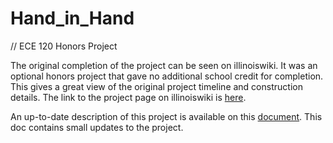 # Hand_in_Hand
// ECE 120 Honors Project

The original completion of the project can be seen on illinoiswiki. It was an optional honors project that gave no additional school credit for completion. This gives a great view of the original project timeline and construction details. The link to the project page on illinoiswiki is [here](https://wiki.illinois.edu/wiki/display/ECE110HLSF15/Hand-in-Hand).

An up-to-date description of this project is available on this [document](https://docs.google.com/document/d/1fnFFqMAPEsE3RhKEh91evqwD1-2J14pyX5Lz18mqjS4/edit). This doc contains small updates to the project.

